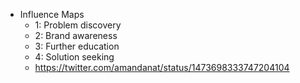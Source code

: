 - Influence Maps
	- 1: Problem discovery
	- 2: Brand awareness
	- 3: Further education
	- 4: Solution seeking
	- https://twitter.com/amandanat/status/1473698333747204104